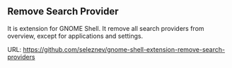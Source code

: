 ## Remove Search Provider

It is extension for GNOME Shell. It remove all search providers from overview, except for applications and settings.

URL: https://github.com/seleznev/gnome-shell-extension-remove-search-providers
